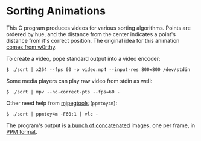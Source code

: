 # Sorting Animations

This C program produces videos for various sorting algorithms. Points
are ordered by hue, and the distance from the center indicates a point's
distance from it's correct position. The original idea for this
animation [comes from w0rthy][orig].

To create a video, pope standard output into a video encoder:

    $ ./sort | x264 --fps 60 -o video.mp4 --input-res 800x800 /dev/stdin

Some media players can play raw video from stdin as well:

    $ ./sort | mpv --no-correct-pts --fps=60 -

Other need help from [mjpegtools][mj] (`ppmtoy4m`):

    $ ./sort | ppmtoy4m -F60:1 | vlc -

The program's output is [a bunch of concatenated][how] images, one per
frame, in [PPM format][ppm].

[how]: http://nullprogram.com/blog/2017/07/02/
[mj]: http://mjpeg.sourceforge.net/
[orig]: https://www.youtube.com/watch?v=sYd_-pAfbBw
[ppm]: https://en.wikipedia.org/wiki/Netpbm_format
